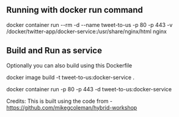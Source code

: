 ## Running with docker run command

docker container run --rm -d --name tweet-to-us -p 80 -p 443 -v /docker/twitter-app/docker-service:/usr/share/nginx/html nginx

## Build and Run as service
Optionally you can also build using this Dockerfile

docker image build -t tweet-to-us:docker-service . 

docker container run -p 80 -p 443 -d tweet-to-us:docker-service


Credits: This is built using the code from - https://github.com/mikegcoleman/hybrid-workshop
